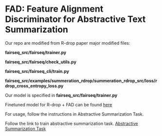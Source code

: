 # FAD: Feature Alignment Discriminator for Abstractive Text Summarization

Our repo are modified from R-drop paper
major modified files:

**fairseq\_src/fairseq/trainer.py**

**fairseq\_src/fairseq/check\_utils.py**

**fairseq\_src/fairseq_cli/train.py**

**fairseq_src/examples/summeration_rdrop/summeration_rdrop_src/loss/rdrop_cross_entropy_loss.py**

Our model is specified in **fairseq_src/fairseq/trainer.py**

Finetuned model for R-drop + FAD can be found [here](https://drive.google.com/drive/folders/1-lu4UAb3G5qVaDgmfz7ZB_jZPnqpnJyD)

For usage, follow the instructions in Abstractive Summarization Task.

Follow the link to train abstractive summarization task. [Abstractive Summarization Task](fairseq_src/README.md)

